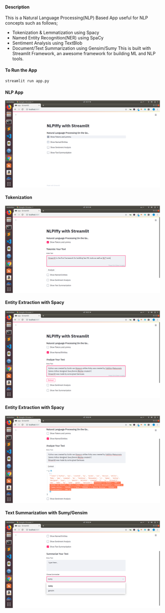 #### Description
This is a Natural Language Processing(NLP) Based App useful for NLP concepts such as follows;
+ Tokenization & Lemmatization using Spacy
+ Named Entity Recognition(NER) using SpaCy
+ Sentiment Analysis using TextBlob
+ Document/Text Summarization using Gensim/Sumy
This is built with Streamlit Framework, an awesome framework for building ML and NLP tools.





#### To Run the App
```bash
streamlit run app.py
```

#### NLP App
![](images/image01.png)


#### Tokenization
![](images/image02.png)

#### Entity Extraction with Spacy
![](images/image04.png)

#### Entity Extraction with Spacy
![](images/image05.png)

#### Text Summarization with Sumy/Gensim
![](images/image06.png)


